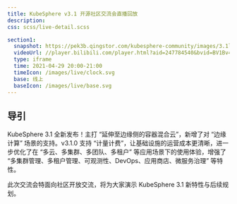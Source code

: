 ```yaml
---
title: KubeSphere v3.1 开源社区交流会直播回放
description:
css: scss/live-detail.scss

section1:
  snapshot: https://pek3b.qingstor.com/kubesphere-community/images/3.1live.jpeg
  videoUrl: //player.bilibili.com/player.html?aid=247784540&bvid=BV1Bv411L7Hx&cid=331253914&page=1&high_quality=1
  type: iframe
  time: 2021-04-29 20:00-21:00
  timeIcon: /images/live/clock.svg
  base: 线上
  baseIcon: /images/live/base.svg
---
```


## 导引

KubeSphere 3.1 全新发布！主打 “延伸至边缘侧的容器混合云”，新增了对 “边缘计算” 场景的支持。v3.1.0 支持 “计量计费”，让基础设施的运营成本更清晰，进一步优化了在 “多云、多集群、多团队、多租户” 等应用场景下的使用体验，增强了 “多集群管理、多租户管理、可观测性、DevOps、应用商店、微服务治理” 等特性。

此次交流会特面向社区开放交流，将为大家演示 KubeSphere 3.1 新特性与后续规划。
